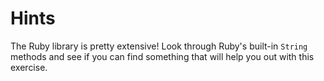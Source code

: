 # Hints

The Ruby library is pretty extensive! Look through Ruby's built-in `String` methods and see if you can find something that will help you out with this exercise.
